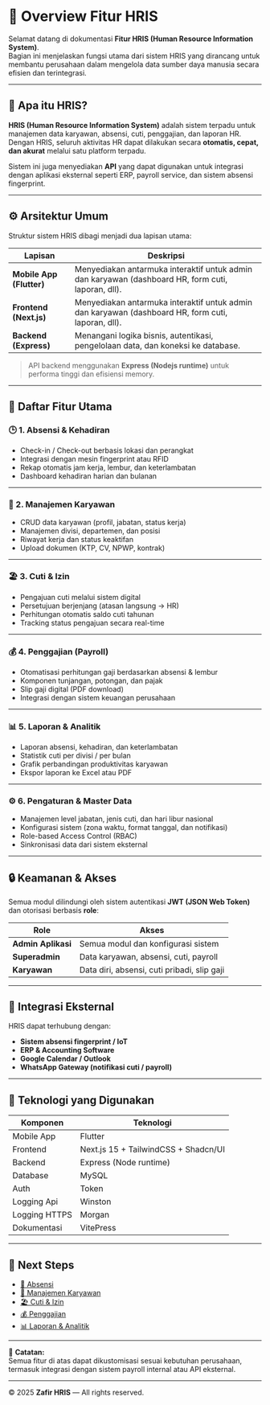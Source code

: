 # 🧭 Overview Fitur HRIS

Selamat datang di dokumentasi **Fitur HRIS (Human Resource Information System)**.  
Bagian ini menjelaskan fungsi utama dari sistem HRIS yang dirancang untuk membantu perusahaan dalam mengelola data sumber daya manusia secara efisien dan terintegrasi.

---

## 🏢 Apa itu HRIS?

**HRIS (Human Resource Information System)** adalah sistem terpadu untuk manajemen data karyawan, absensi, cuti, penggajian, dan laporan HR.  
Dengan HRIS, seluruh aktivitas HR dapat dilakukan secara **otomatis, cepat, dan akurat** melalui satu platform terpadu.

Sistem ini juga menyediakan **API** yang dapat digunakan untuk integrasi dengan aplikasi eksternal seperti ERP, payroll service, dan sistem absensi fingerprint.

---

## ⚙️ Arsitektur Umum

Struktur sistem HRIS dibagi menjadi dua lapisan utama:

| Lapisan | Deskripsi |
|----------|------------|
| **Mobile App (Flutter)** | Menyediakan antarmuka interaktif untuk admin dan karyawan (dashboard HR, form cuti, laporan, dll). |
| **Frontend (Next.js)** | Menyediakan antarmuka interaktif untuk admin dan karyawan (dashboard HR, form cuti, laporan, dll). |
| **Backend (Express)** | Menangani logika bisnis, autentikasi, pengelolaan data, dan koneksi ke database. |

> API backend menggunakan **Express (Nodejs runtime)** untuk performa tinggi dan efisiensi memory.

---

## 🌟 Daftar Fitur Utama

### 🕒 1. Absensi & Kehadiran

- Check-in / Check-out berbasis lokasi dan perangkat
- Integrasi dengan mesin fingerprint atau RFID
- Rekap otomatis jam kerja, lembur, dan keterlambatan
- Dashboard kehadiran harian dan bulanan



---

### 👥 2. Manajemen Karyawan

- CRUD data karyawan (profil, jabatan, status kerja)
- Manajemen divisi, departemen, dan posisi
- Riwayat kerja dan status keaktifan
- Upload dokumen (KTP, CV, NPWP, kontrak)



---

### 🏖️ 3. Cuti & Izin

- Pengajuan cuti melalui sistem digital
- Persetujuan berjenjang (atasan langsung → HR)
- Perhitungan otomatis saldo cuti tahunan
- Tracking status pengajuan secara real-time


---

### 💰 4. Penggajian (Payroll)

- Otomatisasi perhitungan gaji berdasarkan absensi & lembur
- Komponen tunjangan, potongan, dan pajak
- Slip gaji digital (PDF download)
- Integrasi dengan sistem keuangan perusahaan



---

### 📊 5. Laporan & Analitik

- Laporan absensi, kehadiran, dan keterlambatan
- Statistik cuti per divisi / per bulan
- Grafik perbandingan produktivitas karyawan
- Ekspor laporan ke Excel atau PDF



---

### ⚙️ 6. Pengaturan & Master Data

- Manajemen level jabatan, jenis cuti, dan hari libur nasional
- Konfigurasi sistem (zona waktu, format tanggal, dan notifikasi)
- Role-based Access Control (RBAC)
- Sinkronisasi data dari sistem eksternal


---

## 🔒 Keamanan & Akses

Semua modul dilindungi oleh sistem autentikasi **JWT (JSON Web Token)** dan otorisasi berbasis **role**:

| Role | Akses |
|------|--------|
| **Admin Aplikasi** | Semua modul dan konfigurasi sistem |
| **Superadmin** | Data karyawan, absensi, cuti, payroll |
| **Karyawan** | Data diri, absensi, cuti pribadi, slip gaji |

---

## 🧠 Integrasi Eksternal

HRIS dapat terhubung dengan:

- **Sistem absensi fingerprint / IoT**
- **ERP & Accounting Software**
- **Google Calendar / Outlook**
- **WhatsApp Gateway (notifikasi cuti / payroll)**

---

## 🚀 Teknologi yang Digunakan

| Komponen | Teknologi |
|-----------|------------|
| Mobile App | Flutter |
| Frontend | Next.js 15 + TailwindCSS + Shadcn/UI |
| Backend | Express (Node runtime) |
| Database |  MySQL |
| Auth |  Token |
| Logging Api | Winston |
| Logging HTTPS | Morgan |
| Dokumentasi | VitePress |

---

## 🧭 Next Steps

- [📘 Absensi](./absensi.md)
- [👥 Manajemen Karyawan](./manajemen-karyawan.md)
- [🏖️ Cuti & Izin](./cuti-izin.md)
- [💰 Penggajian](./penggajian.md)
- [📊 Laporan & Analitik](./laporan-analitik.md)

---

📄 **Catatan:**  
Semua fitur di atas dapat dikustomisasi sesuai kebutuhan perusahaan, termasuk integrasi dengan sistem payroll internal atau API eksternal.

---

© 2025 **Zafir HRIS** — All rights reserved.
